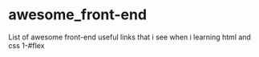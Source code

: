 # awesome_front-end
List of awesome front-end useful links that i see when i learning html and css
1-#flex 
